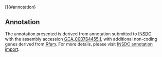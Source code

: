 []{#annotation}

Annotation
----------

The annotation presented is derived from annotation submitted to
[INSDC](http://www.insdc.org) with the assembly accession
[GCA\_000764455.1](http://www.ebi.ac.uk/ena/data/view/GCA_000764455.1),
with additional non-coding genes derived from
[Rfam](http://rfam.xfam.org/). For more details, please visit [INSDC
annotation
import](http://ensemblgenomes.org/info/data/insdc_annotation).
